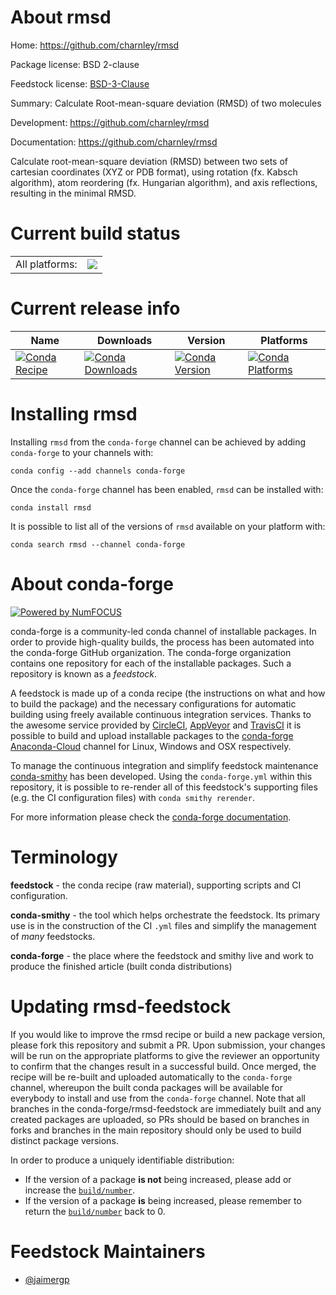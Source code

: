 About rmsd
==========

Home: https://github.com/charnley/rmsd

Package license: BSD 2-clause

Feedstock license: [BSD-3-Clause](https://github.com/conda-forge/rmsd-feedstock/blob/master/LICENSE.txt)

Summary: Calculate Root-mean-square deviation (RMSD) of two molecules

Development: https://github.com/charnley/rmsd

Documentation: https://github.com/charnley/rmsd

Calculate root-mean-square deviation (RMSD) between two sets of cartesian
coordinates (XYZ or PDB format), using rotation (fx. Kabsch algorithm),
atom reordering (fx. Hungarian algorithm), and axis reflections,
resulting in the minimal RMSD.


Current build status
====================


<table><tr><td>All platforms:</td>
    <td>
      <a href="https://dev.azure.com/conda-forge/feedstock-builds/_build/latest?definitionId=9178&branchName=master">
        <img src="https://dev.azure.com/conda-forge/feedstock-builds/_apis/build/status/rmsd-feedstock?branchName=master">
      </a>
    </td>
  </tr>
</table>

Current release info
====================

| Name | Downloads | Version | Platforms |
| --- | --- | --- | --- |
| [![Conda Recipe](https://img.shields.io/badge/recipe-rmsd-green.svg)](https://anaconda.org/conda-forge/rmsd) | [![Conda Downloads](https://img.shields.io/conda/dn/conda-forge/rmsd.svg)](https://anaconda.org/conda-forge/rmsd) | [![Conda Version](https://img.shields.io/conda/vn/conda-forge/rmsd.svg)](https://anaconda.org/conda-forge/rmsd) | [![Conda Platforms](https://img.shields.io/conda/pn/conda-forge/rmsd.svg)](https://anaconda.org/conda-forge/rmsd) |

Installing rmsd
===============

Installing `rmsd` from the `conda-forge` channel can be achieved by adding `conda-forge` to your channels with:

```
conda config --add channels conda-forge
```

Once the `conda-forge` channel has been enabled, `rmsd` can be installed with:

```
conda install rmsd
```

It is possible to list all of the versions of `rmsd` available on your platform with:

```
conda search rmsd --channel conda-forge
```


About conda-forge
=================

[![Powered by NumFOCUS](https://img.shields.io/badge/powered%20by-NumFOCUS-orange.svg?style=flat&colorA=E1523D&colorB=007D8A)](http://numfocus.org)

conda-forge is a community-led conda channel of installable packages.
In order to provide high-quality builds, the process has been automated into the
conda-forge GitHub organization. The conda-forge organization contains one repository
for each of the installable packages. Such a repository is known as a *feedstock*.

A feedstock is made up of a conda recipe (the instructions on what and how to build
the package) and the necessary configurations for automatic building using freely
available continuous integration services. Thanks to the awesome service provided by
[CircleCI](https://circleci.com/), [AppVeyor](https://www.appveyor.com/)
and [TravisCI](https://travis-ci.com/) it is possible to build and upload installable
packages to the [conda-forge](https://anaconda.org/conda-forge)
[Anaconda-Cloud](https://anaconda.org/) channel for Linux, Windows and OSX respectively.

To manage the continuous integration and simplify feedstock maintenance
[conda-smithy](https://github.com/conda-forge/conda-smithy) has been developed.
Using the ``conda-forge.yml`` within this repository, it is possible to re-render all of
this feedstock's supporting files (e.g. the CI configuration files) with ``conda smithy rerender``.

For more information please check the [conda-forge documentation](https://conda-forge.org/docs/).

Terminology
===========

**feedstock** - the conda recipe (raw material), supporting scripts and CI configuration.

**conda-smithy** - the tool which helps orchestrate the feedstock.
                   Its primary use is in the construction of the CI ``.yml`` files
                   and simplify the management of *many* feedstocks.

**conda-forge** - the place where the feedstock and smithy live and work to
                  produce the finished article (built conda distributions)


Updating rmsd-feedstock
=======================

If you would like to improve the rmsd recipe or build a new
package version, please fork this repository and submit a PR. Upon submission,
your changes will be run on the appropriate platforms to give the reviewer an
opportunity to confirm that the changes result in a successful build. Once
merged, the recipe will be re-built and uploaded automatically to the
`conda-forge` channel, whereupon the built conda packages will be available for
everybody to install and use from the `conda-forge` channel.
Note that all branches in the conda-forge/rmsd-feedstock are
immediately built and any created packages are uploaded, so PRs should be based
on branches in forks and branches in the main repository should only be used to
build distinct package versions.

In order to produce a uniquely identifiable distribution:
 * If the version of a package **is not** being increased, please add or increase
   the [``build/number``](https://conda.io/docs/user-guide/tasks/build-packages/define-metadata.html#build-number-and-string).
 * If the version of a package **is** being increased, please remember to return
   the [``build/number``](https://conda.io/docs/user-guide/tasks/build-packages/define-metadata.html#build-number-and-string)
   back to 0.

Feedstock Maintainers
=====================

* [@jaimergp](https://github.com/jaimergp/)

